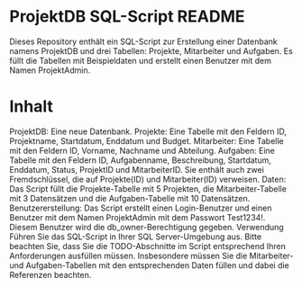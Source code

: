# ProjektDB SQL-Script README
Dieses Repository enthält ein SQL-Script zur Erstellung einer Datenbank namens ProjektDB und drei Tabellen: Projekte, Mitarbeiter und Aufgaben. Es füllt die Tabellen mit Beispieldaten und erstellt einen Benutzer mit dem Namen ProjektAdmin.

# Inhalt
ProjektDB: Eine neue Datenbank.
Projekte: Eine Tabelle mit den Feldern ID, Projektname, Startdatum, Enddatum und Budget.
Mitarbeiter: Eine Tabelle mit den Feldern ID, Vorname, Nachname und Abteilung.
Aufgaben: Eine Tabelle mit den Feldern ID, Aufgabenname, Beschreibung, Startdatum, Enddatum, Status, ProjektID und MitarbeiterID. Sie enthält auch zwei Fremdschlüssel, die auf Projekte(ID) und Mitarbeiter(ID) verweisen.
Daten: Das Script füllt die Projekte-Tabelle mit 5 Projekten, die Mitarbeiter-Tabelle mit 3 Datensätzen und die Aufgaben-Tabelle mit 10 Datensätzen.
Benutzererstellung: Das Script erstellt einen Login-Benutzer und einen Benutzer mit dem Namen ProjektAdmin mit dem Passwort Test1234!. Diesem Benutzer wird die db_owner-Berechtigung gegeben.
Verwendung
Führen Sie das SQL-Script in Ihrer SQL Server-Umgebung aus. Bitte beachten Sie, dass Sie die TODO-Abschnitte im Script entsprechend Ihren Anforderungen ausfüllen müssen. Insbesondere müssen Sie die Mitarbeiter- und Aufgaben-Tabellen mit den entsprechenden Daten füllen und dabei die Referenzen beachten.
